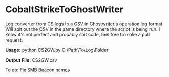 # CobaltStrikeToGhostWriter
Log converter from CS logs to a CSV in [Ghostwriter's](https://github.com/GhostManager/Ghostwriter) operation log format. Will spit out the CSV in the same directory where the script is being run. I know it's not perfect and probably shit code, feel free to make a pull request.



**Usage:** python CS2GW.py C:\Path\To\Log\Folder

**Output File:** CS2GW.csv

To do: Fix SMB Beacon names

